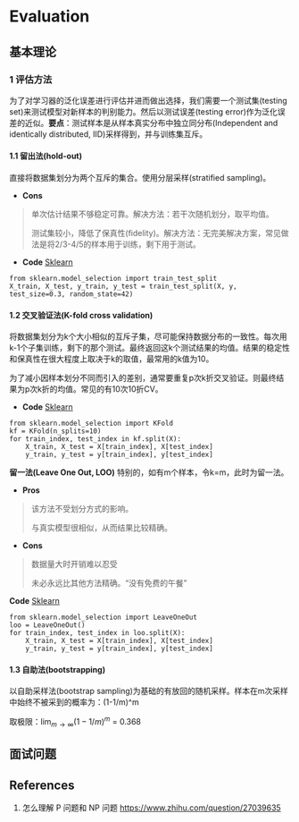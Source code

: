 # Evaluation

## 基本理论

### 1 评估方法
为了对学习器的泛化误差进行评估并进而做出选择，我们需要一个测试集(testing set)来测试模型对新样本的判别能力。然后以测试误差(testing error)作为泛化误差的近似。**要点**：测试样本是从样本真实分布中独立同分布(Independent and identically distributed, IID)采样得到，并与训练集互斥。

#### 1.1 留出法(hold-out)
直接将数据集划分为两个互斥的集合。使用分层采样(stratified sampling)。

- **Cons**
> 单次估计结果不够稳定可靠。解决方法：若干次随机划分，取平均值。
>
> 测试集较小，降低了保真性(fidelity)。解决方法：无完美解决方案，常见做法是将2/3-4/5的样本用于训练，剩下用于测试。

- **Code** [Sklearn](https://scikit-learn.org/stable/modules/generated/sklearn.model_selection.train_test_split.html)
```
from sklearn.model_selection import train_test_split
X_train, X_test, y_train, y_test = train_test_split(X, y, test_size=0.3, random_state=42)
```

#### 1.2 交叉验证法(K-fold cross validation)
将数据集划分为k个大小相似的互斥子集，尽可能保持数据分布的一致性。每次用k-1个子集训练，剩下的那个测试。最终返回这k个测试结果的均值。结果的稳定性和保真性在很大程度上取决于k的取值，最常用的k值为10。

为了减小因样本划分不同而引入的差别，通常要重复p次k折交叉验证。则最终结果为p次k折的均值。常见的有10次10折CV。

- **Code** [Sklearn](https://scikit-learn.org/stable/modules/generated/sklearn.model_selection.KFold.html)
```
from sklearn.model_selection import KFold
kf = KFold(n_splits=10)
for train_index, test_index in kf.split(X):
    X_train, X_test = X[train_index], X[test_index]
    y_train, y_test = y[train_index], y[test_index]
```

**留一法(Leave One Out, LOO)**
特别的，如有m个样本，令k=m，此时为留一法。

- **Pros**
> 该方法不受划分方式的影响。
>
> 与真实模型很相似，从而结果比较精确。

- **Cons**
> 数据量大时开销难以忍受
>
> 未必永远比其他方法精确。“没有免费的午餐”

**Code** [Sklearn](https://scikit-learn.org/stable/modules/generated/sklearn.model_selection.LeaveOneOut.html)
```
from sklearn.model_selection import LeaveOneOut
loo = LeaveOneOut()
for train_index, test_index in loo.split(X):
    X_train, X_test = X[train_index], X[test_index]
    y_train, y_test = y[train_index], y[test_index]
```

#### 1.3 自助法(bootstrapping)
以自助采样法(bootstrap sampling)为基础的有放回的随机采样。样本在m次采样中始终不被采到的概率为：(1-1/m)^m

取极限：$\lim_{m \to \infty}{(1-1/m)^m}$ = 0.368

## 面试问题

## References
1. 怎么理解 P 问题和 NP 问题 
https://www.zhihu.com/question/27039635
